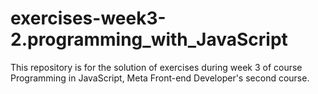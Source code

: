 # exercises-week3-2.programming_with_JavaScript
This repository is for the solution of exercises during week 3 of course Programming in JavaScript, Meta Front-end Developer's second course.
